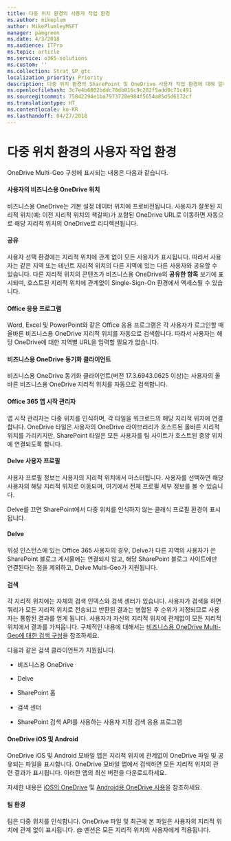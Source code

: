 ```yaml
---
title: 다중 위치 환경의 사용자 작업 환경
ms.author: mikeplum
author: MikePlumleyMSFT
manager: pamgreen
ms.date: 4/3/2018
ms.audience: ITPro
ms.topic: article
ms.service: o365-solutions
ms.custom: ''
ms.collection: Strat_SP_gtc
localization_priority: Priority
description: 다중 위치 환경의 SharePoint 및 OneDrive 사용자 작업 환경에 대해 알아봅니다.
ms.openlocfilehash: 3c7e4b6802bddc78db016c9c282f5add0c71c491
ms.sourcegitcommit: 75842294e1ba7973728e984f5654a85d5d6172cf
ms.translationtype: HT
ms.contentlocale: ko-KR
ms.lasthandoff: 04/27/2018
---
```

# <a name="user-experience-in-a-multi-geo-environment"></a>다중 위치 환경의 사용자 작업 환경

OneDrive Multi-Geo 구성에 표시되는 내용은 다음과 같습니다.

#### <a name="users-onedrive-for-business-location"></a>사용자의 비즈니스용 OneDrive 위치

비즈니스용 OneDrive는 기본 설정 데이터 위치에 프로비전됩니다. 사용자가 잘못된 지리적 위치(예: 이전 지리적 위치의 책갈피)가 포함된 OneDrive URL로 이동하면 자동으로 해당 지리적 위치의 OneDrive로 리디렉션됩니다.

#### <a name="sharing"></a>공유

사용자 선택 환경에는 지리적 위치에 관계 없이 모든 사용자가 표시됩니다. 따라서 사용자는 같은 지역 또는 테넌트 지리적 위치의 다른 지역에 있는 다른 사용자와 공유할 수 있습니다. 다른 지리적 위치의 콘텐츠가 비즈니스용 OneDrive의 **공유한 항목** 보기에 표시되며, 호스트된 지리적 위치에 관계없이 Single-Sign-On 환경에서 액세스될 수 있습니다.

#### <a name="office-applications"></a>Office 응용 프로그램

Word, Excel 및 PowerPoint와 같은 Office 응용 프로그램은 각 사용자가 로그인할 때 올바른 비즈니스용 OneDrive 지리적 위치를 자동으로 검색합니다. 따라서 사용자는 해당 OneDrive에 대한 지역별 URL을 입력할 필요가 없습니다.

#### <a name="onedrive-for-business-sync-client"></a>비즈니스용 OneDrive 동기화 클라이언트

비즈니스용 OneDrive 동기화 클라이언트(버전 17.3.6943.0625 이상)는 사용자의 올바른 비즈니스용 OneDrive 지리적 위치를 자동으로 검색합니다.

#### <a name="office-365-app-launcher"></a>Office 365 앱 시작 관리자

앱 시작 관리자는 다중 위치를 인식하며, 각 타일을 워크로드의 해당 지리적 위치에 연결합니다. OneDrive 타일은 사용자의 OneDrive 라이브러리가 호스트된 올바른 지리적 위치를 가리키지만, SharePoint 타일은 모든 사용자를 팀 사이트가 호스트된 중앙 위치에 연결되도록 합니다.

#### <a name="delve-user-profiles"></a>Delve 사용자 프로필

사용자 프로필 정보는 사용자의 지리적 위치에서 마스터됩니다. 사용자를 선택하면 해당 사용자의 해당 지리적 위치로 이동되며, 여기에서 전체 프로필 세부 정보를 볼 수 있습니다.

Delve를 끄면 SharePoint에서 다중 위치를 인식하지 않는 클래식 프로필 환경이 표시됩니다.

#### <a name="delve"></a>Delve

위성 인스턴스에 있는 Office 365 사용자의 경우, Delve가 다른 지역의 사용자가 쓴 SharePoint 블로그 게시물에는 연결되지 않고, 해당 SharePoint 블로그 사이트에만 연결된다는 점을 제외하고, Delve Multi-Geo가 지원됩니다.

#### <a name="search"></a>검색

각 지리적 위치에는 자체의 검색 인덱스와 검색 센터가 있습니다. 사용자가 검색을 하면 쿼리가 모든 지리적 위치로 전송되고 반환된 결과는 병합된 후 순위가 지정되므로 사용자는 통합된 결과를 얻게 됩니다. 사용자가 자신의 지리적 위치에 관계없이 모든 지리적 위치에서 결과를 가져옵니다. 구체적인 내용에 대해서는 [비즈니스용 OneDrive Multi-Geo에 대한 검색 구성](configure-search-for-multi-geo.md)을 참조하세요.

다음과 같은 검색 클라이언트가 지원됩니다.

-   비즈니스용 OneDrive

-   Delve

-   SharePoint 홈

-   검색 센터

-   SharePoint 검색 API를 사용하는 사용자 지정 검색 응용 프로그램

#### <a name="onedrive-ios-and-android"></a>OneDrive iOS 및 Android 

OneDrive iOS 및 Android 모바일 앱은 지리적 위치에 관계없이 OneDrive 파일 및 공유되는 파일을 표시합니다. OneDrive 모바일 앱에서 검색하면 모든 지리적 위치의 관련 결과가 표시됩니다. 이러한 앱의 최신 버전을 다운로드하세요.

자세한 내용은 [iOS의 OneDrive](https://support.office.com/article/08d5c5b2-ccc6-40eb-a244-fe3597a3c247) 및 [Android용 OneDrive 사용](https://support.office.com/article/eee1d31c-792d-41d4-8132-f9621b39eb36)을 참조하세요.

#### <a name="teams-experience"></a>팀 환경

팀은 다중 위치를 인식합니다. OneDrive 파일 및 최근에 본 파일은 사용자의 지리적 위치에 관계 없이 표시됩니다. @ 멘션은 모든 지리적 위치의 사용자에게 적용됩니다.
